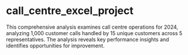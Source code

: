 # call_centre_excel_project
This comprehensive analysis examines call centre operations for 2024, analyzing 1,000 customer calls handled by 15 unique customers across 5 representatives. The analysis reveals key performance insights and identifies opportunities for improvement.
